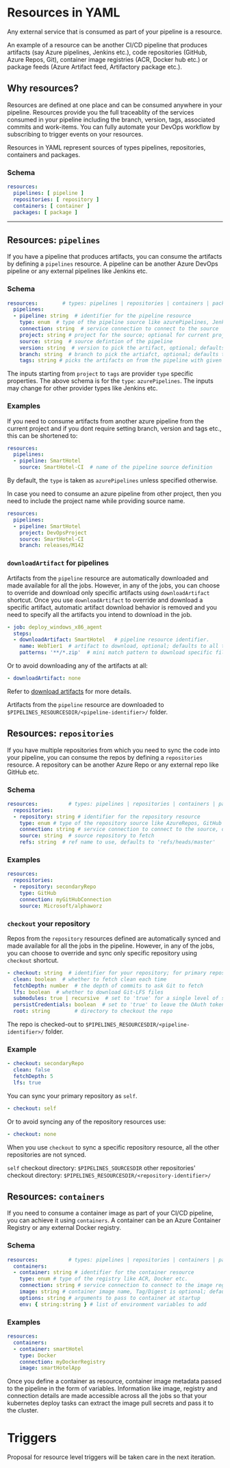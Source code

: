 # Resources in YAML

Any external service that is consumed as part of your pipeline is a resource. 

An example of a resource can be another CI/CD pipeline that produces artifacts (say Azure pipelines, Jenkins etc.), code repositories (GitHub, Azure Repos, Git), container image registries (ACR, Docker hub etc.) or package feeds (Azure Artifact feed, Artifactory package etc.).  

## Why resources?

Resources are defined at one place and can be consumed anywhere in your pipeline. Resources provide you the full traceablity of the services consumed in your pipeline including the branch, version, tags, associated commits and work-items. You can fully automate your DevOps workflow by subscribing to trigger events on your resources.

Resources in YAML represent sources of types pipelines, repositories, containers and packages.


### Schema

```yaml
resources:
  pipelines: [ pipeline ]  
  repositories: [ repository ]
  containers: [ container ]
  packages: [ package ]
```

---

## Resources: `pipelines`

If you have a pipeline that produces artifacts, you can consume the artifacts by defining a `pipelines` resource. A pipeline can be another Azure DevOps pipeline or any external pipelines like Jenkins etc.


### Schema

```yaml
resources:        # types: pipelines | repositories | containers | packages
  pipelines:
  - pipeline: string  # identifier for the pipeline resource
    type: enum  # type of the pipeline source like azurePipelines, Jenkins etc. 
    connection: string  # service connection to connect to the source
    project: string # project for the source; optional for current project  
    source: string  # source defintion of the pipeline
    version: string  # version to pick the artifact, optional; defaults to Latest
    branch: string  # branch to pick the artiafct, optional; defaults to master branch
    tags: string # picks the artifacts on from the pipeline with given tag, optional; defaults to no tags
```

The inputs starting from `project` to `tags` are provider `type` specific properties. The above schema is for the `type`: `azurePipelines`. The inputs may change for other provider types like Jenkins etc.


### Examples

If you need to consume artifacts from another azure pipeline from the current project and if you dont require setting branch, version and tags etc., this can be shortened to:

```yaml
resources:         
  pipelines:
  - pipeline: SmartHotel      
    source: SmartHotel-CI  # name of the pipeline source definition
```

By default, the `type` is taken as `azurePipelines` unless specified otherwise.


In case you need to consume an azure pipeline from other project, then you need to include the project name while providing source name.

```yaml
resources:         
  pipelines:
  - pipeline: SmartHotel   
    project: DevOpsProject
    source: SmartHotel-CI  
    branch: releases/M142
```

### `downloadArtifact` for pipelines

Artifacts from the `pipeline` resource are automatically downloaded and made available for all the jobs. However, in any of the jobs, you can choose to override and download only specific artifacts using `downloadArtifact` shortcut. Once you use `downloadArtifact` to override and download a specific artifact, automatic artifact download behavior is removed and you need to specify all the artifacts you intend to download in the job.


```yaml
- job: deploy_windows_x86_agent
  steps:
  - downloadArtifact: SmartHotel   # pipeline resource identifier.
    name: WebTier1  # artifact to download, optional; defaults to all the artifacts from the resource.
    patterns: '**/*.zip'  # mini match pattern to download specific files, optional; defaults to all files.
```

Or to avoid downloading any of the artifacts at all:

```yaml
- downloadArtifact: none
```


Refer to [download artifacts](https://github.com/Microsoft/azure-pipelines-yaml/blob/master/design/pipeline-artifacts.md#downloading-artifacts-downloadartifact) for more details.

Artifacts from the `pipeline` resource are downloaded to `$PIPELINES_RESOURCESDIR/<pipeline-identifier>/` folder.

## Resources: `repositories`

If you have multiple repositories from which you need to sync the code into your pipeline, you can consume the repos by defining a `repositories` resource. A repository can be another Azure Repo or any external repo like GitHub etc.


### Schema

```yaml
resources:          # types: pipelines | repositories | containers | packages
  repositories:
  - repository: string # identifier for the repository resource      
    type: enum # type of the repository source like AzureRepos, GitHub etc. In future this can extend to other source types
    connection: string # service connection to connect to the source, defaults to primary source connection
    source: string  # source repository to fetch
    refs: string  # ref name to use, defaults to 'refs/heads/master'
```

### Examples

```yaml
resources:         
  repositories:
  - repository: secondaryRepo      
    type: GitHub
    connection: myGitHubConnection
    source: Microsoft/alphaworz
```

### `checkout` your repository

Repos from the `repository` resources defined are automatically synced and made available for all the jobs in the pipeline. However, in any of the jobs, you can choose to override and sync only specific repository using `checkout` shortcut. 

```yaml
- checkout: string  # identifier for your repository; for primary repository use the keyword self.
  clean: boolean  # whether to fetch clean each time
  fetchDepth: number  # the depth of commits to ask Git to fetch
  lfs: boolean  # whether to download Git-LFS files
  submodules: true | recursive  # set to 'true' for a single level of submodules or 'recursive' to get submodules of submodules
  persistCredentials: boolean  # set to 'true' to leave the OAuth token in the Git config after the initial fetch
  root: string        # directory to checkout the repo
```

The repo is checked-out to `$PIPELINES_RESOURCESDIR/<pipeline-identifier>/` folder.

### Example

```yaml
- checkout: secondaryRepo  
  clean: false
  fetchDepth: 5
  lfs: true
```

You can sync your primary repository as `self`.
```yaml
- checkout: self  
```

Or to avoid syncing any of the repository resources use:

```yaml
- checkout: none
```

When you use `checkout` to sync a specific repository resource, all the other repositories are not synced. 

`self` checkout directory: `$PIPELINES_SOURCESDIR`
other repositories' checkout directory: `$PIPELINES_RESOURCESDIR/<repository-identifier>/`

## Resources: `containers`

If you need to consume a container image as part of your CI/CD pipeline, you can achieve it using `containers`. A container can be an Azure Container Registry or any external Docker registry.

### Schema

```yaml
resources:          # types: pipelines | repositories | containers | packages
  containers:
  - container: string # identifier for the container resource      
    type: enum # type of the registry like ACR, Docker etc. 
    connection: string # service connection to connect to the image registry, defaults to ACR??
    image: string # container image name, Tag/Digest is optional; defaults to latest image
    options: string # arguments to pass to container at startup
    env: { string:string } # list of environment variables to add
```

### Examples

```yaml
resources:         
  containers:
  - container: smartHotel 
    type: Docker
    connection: myDockerRegistry
    image: smartHotelApp 
```

Once you define a container as resource, container image metadata passed to the pipeline in the form of variables. Information like image, registry and connection details are made accessible across all the jobs so that your kubernetes deploy tasks can extract the image pull secrets and pass it to the cluster.

# Triggers
<TODO>
Proposal for resource level triggers will be taken care in the next iteration.
